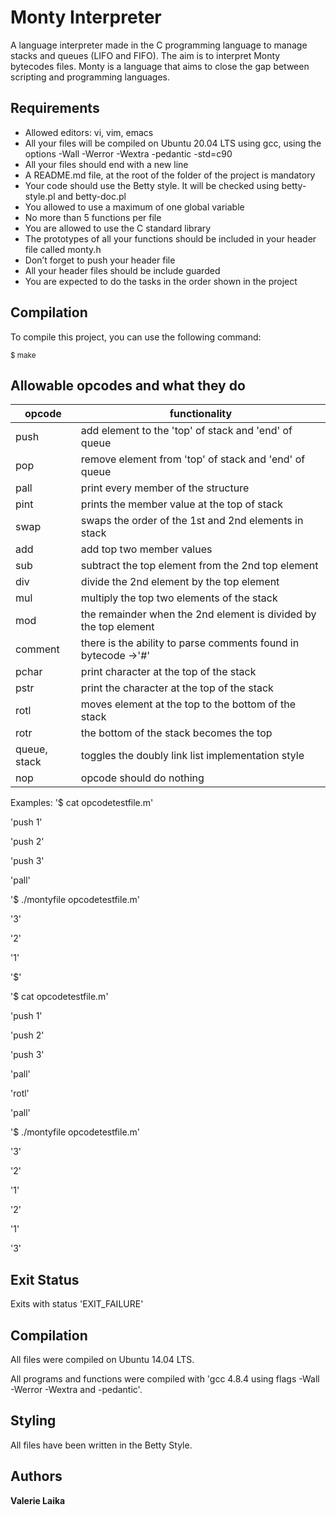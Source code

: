 # Monty Interpreter
A language interpreter made in the C programming language to manage stacks and queues (LIFO and FIFO). The aim is to interpret Monty bytecodes files. Monty is a language that aims to close the gap between scripting and programming languages.
## Requirements
- Allowed editors: vi, vim, emacs
- All your files will be compiled on Ubuntu 20.04 LTS using gcc, using the options -Wall -Werror -Wextra -pedantic -std=c90
- All your files should end with a new line
- A README.md file, at the root of the folder of the project is mandatory
- Your code should use the Betty style. It will be checked using betty-style.pl and betty-doc.pl
- You allowed to use a maximum of one global variable
- No more than 5 functions per file
- You are allowed to use the C standard library
- The prototypes of all your functions should be included in your header file called monty.h
- Don’t forget to push your header file
- All your header files should be include guarded
- You are expected to do the tasks in the order shown in the project
## Compilation
To compile this project, you can use the following command:

<sub>$ make</sub>
## Allowable opcodes and what they do
|opcode	| functionality|
|------ | -------------|
|push | add element to the 'top' of stack and 'end' of queue|
|pop | remove element from 'top' of stack and 'end' of queue|
|pall | print every member of the structure|
|pint | prints the member value at the top of stack|
|swap | swaps the order of the 1st and 2nd elements in stack|
|add | add top two member values|
|sub | subtract the top element from the 2nd top element|
|div | divide the 2nd element by the top element|
|mul | multiply the top two elements of the stack|
|mod | the remainder when the 2nd element is divided by the top element|
|comment | there is the ability to parse comments found in bytecode ->'#'|
|pchar | print character at the top of the stack|
|pstr | print the character at the top of the stack|
|rotl | moves element at the top to the bottom of the stack|
|rotr | the bottom of the stack becomes the top|
|queue, stack | toggles the doubly link list implementation style|
|nop | opcode should do nothing|
Examples: '$ cat opcodetestfile.m'

'push 1'

'push 2'

'push 3'

'pall'

'$ ./montyfile opcodetestfile.m'

'3'

'2'

'1'

'$'

'$ cat opcodetestfile.m'

'push 1'

'push 2'

'push 3'

'pall'

'rotl'

'pall'

'$ ./montyfile opcodetestfile.m'

'3'

'2'

'1'

'2'

'1'

'3'
## Exit Status
Exits with status 
'EXIT_FAILURE'
## Compilation
All files were compiled on Ubuntu 14.04 LTS.

All programs and functions were compiled with 'gcc 4.8.4 using flags -Wall -Werror -Wextra and -pedantic'.
## Styling
All files have been written in the Betty Style.
## Authors
**Valerie Laika**
